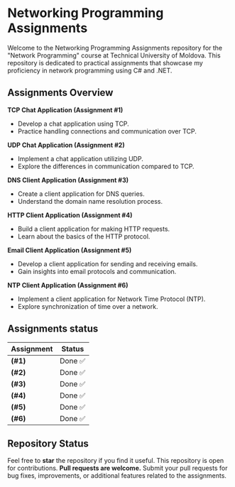 # Networking Programming Assignments

Welcome to the Networking Programming Assignments repository for the "Network Programming" course at Technical University of Moldova. This repository is dedicated to practical assignments that showcase my proficiency in network programming using C# and .NET.

## Assignments Overview
**TCP Chat Application (Assignment #1)**
- Develop a chat application using TCP.
- Practice handling connections and communication over TCP.

**UDP Chat Application (Assignment #2)**
- Implement a chat application utilizing UDP.
- Explore the differences in communication compared to TCP.

**DNS Client Application (Assignment #3)**
- Create a client application for DNS queries.
- Understand the domain name resolution process.

**HTTP Client Application (Assignment #4)**
- Build a client application for making HTTP requests.
- Learn about the basics of the HTTP protocol.

**Email Client Application (Assignment #5)**
- Develop a client application for sending and receiving emails.
- Gain insights into email protocols and communication.

**NTP Client Application (Assignment #6)**
- Implement a client application for Network Time Protocol (NTP).
- Explore synchronization of time over a network.

## Assignments status

| Assignment                       | Status          |
| ---------------------------------|-----------------|
| **(#1)**                         | Done ✅         |
| **(#2)**                         | Done ✅         |
| **(#3)**                         | Done ✅         |
| **(#4)**                         | Done ✅         |
| **(#5)**                         | Done ✅         |
| **(#6)**                         | Done ✅         |

## Repository Status

Feel free to **star** the repository if you find it useful. This repository is open for contributions. **Pull requests are welcome.** Submit your pull requests for bug fixes, improvements, or additional features related to the assignments.